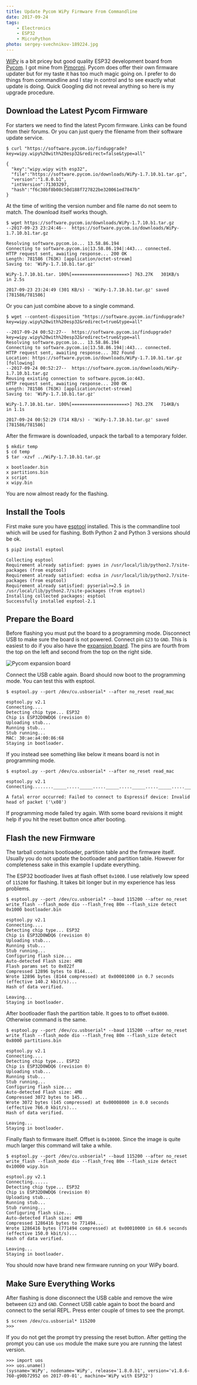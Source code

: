 ```yaml
---
title: Update Pycom WiPy Firmware From Commandline
date: 2017-09-24
tags:
    - Electronics
    - ESP32
    - MicroPython
photo: sergey-svechnikov-189224.jpg
---
```


[WiPy](https://pycom.io/product/wipy/) is a bit pricey but good quality ESP32
development board from [Pycom](https://pycom.io/). I got mine from
[Pimoroni](https://shop.pimoroni.com/products/pycom-wipy-2-0). Pycom does offer
their own firmware updater but for my taste it has too much magic going on. I
prefer to do things from commandline and I stay in control and to see exactly
what update is doing. Quick Googling did not reveal anything so here is my upgrade
procedure.

## Download the Latest Pycom Firmware

For starters we need to find the latest Pycom firmware. Links can be found
from their forums. Or you can just query the filename from their software
update service.

```text
$ curl "https://software.pycom.io/findupgrade?key=wipy.wipy%20with%20esp32&redirect=false&type=all"

{
  "key":"wipy.wipy with esp32",
  "file":"https://software.pycom.io/downloads/WiPy-1.7.10.b1.tar.gz",
  "version":"1.8.0.b1",
  "intVersion":71303297,
  "hash":"f6c30bf8b08c50d188f727822be320061ed7847b"
}
```

<!--more-->

At the time of writing the version number and file name do not seem to match.
The download itself works though.

```text
$ wget https://software.pycom.io/downloads/WiPy-1.7.10.b1.tar.gz
--2017-09-23 23:24:46--  https://software.pycom.io/downloads/WiPy-1.7.10.b1.tar.gz

Resolving software.pycom.io... 13.58.86.194
Connecting to software.pycom.io|13.58.86.194|:443... connected.
HTTP request sent, awaiting response... 200 OK
Length: 781586 (763K) [application/octet-stream]
Saving to: 'WiPy-1.7.10.b1.tar.gz'

WiPy-1.7.10.b1.tar. 100%[=====================>] 763.27K   301KB/s   in 2.5s

2017-09-23 23:24:49 (301 KB/s) - 'WiPy-1.7.10.b1.tar.gz' saved [781586/781586]
```

Or you can just combine above to a single command.

```text
$ wget --content-disposition "https://software.pycom.io/findupgrade?key=wipy.wipy%20with%20esp32&redirect=true&type=all"

--2017-09-24 00:52:27--  https://software.pycom.io/findupgrade?key=wipy.wipy%20with%20esp32&redirect=true&type=all
Resolving software.pycom.io... 13.58.86.194
Connecting to software.pycom.io|13.58.86.194|:443... connected.
HTTP request sent, awaiting response... 302 Found
Location: https://software.pycom.io/downloads/WiPy-1.7.10.b1.tar.gz [following]
--2017-09-24 00:52:27--  https://software.pycom.io/downloads/WiPy-1.7.10.b1.tar.gz
Reusing existing connection to software.pycom.io:443.
HTTP request sent, awaiting response... 200 OK
Length: 781586 (763K) [application/octet-stream]
Saving to: 'WiPy-1.7.10.b1.tar.gz'

WiPy-1.7.10.b1.tar. 100%[=====================>] 763.27K   714KB/s   in 1.1s

2017-09-24 00:52:29 (714 KB/s) - 'WiPy-1.7.10.b1.tar.gz' saved [781586/781586]
```

After the firmware is downloaded, unpack the tarball to a temporary folder.

```text
$ mkdir temp
$ cd temp
$ tar -xzvf ../WiPy-1.7.10.b1.tar.gz

x bootloader.bin
x partitions.bin
x script
x wipy.bin
```

You are now almost ready for the flashing.

## Install the Tools

First make sure you have [esptool](https://github.com/espressif/esptool) installed.
This is the commandline tool which will be used for flashing. Both Python 2 and Python 3
versions should be ok.

```text
$ pip2 install esptool

Collecting esptool
Requirement already satisfied: pyaes in /usr/local/lib/python2.7/site-packages (from esptool)
Requirement already satisfied: ecdsa in /usr/local/lib/python2.7/site-packages (from esptool)
Requirement already satisfied: pyserial>=2.5 in /usr/local/lib/python2.7/site-packages (from esptool)
Installing collected packages: esptool
Successfully installed esptool-2.1
```

## Prepare the Board

Before flashing you must put the board to a programming mode. Disconnect USB to make sure
the board is not powered. Connect pin `G23` to `GND`. This is easiest to do if you
also have the [expansion board](https://shop.pimoroni.com/products/pycom-expansion-board-2-0). The pins are fourth from the top on the left and second from the top on the right side.

![Pycom expansion board](/img/pycom-expansion.png)

Connect the USB cable again.
Board should now boot to the programming mode. You can test this with esptool.

```text
$ esptool.py --port /dev/cu.usbserial* --after no_reset read_mac

esptool.py v2.1
Connecting....
Detecting chip type... ESP32
Chip is ESP32D0WDQ6 (revision 0)
Uploading stub...
Running stub...
Stub running...
MAC: 30:ae:a4:00:86:68
Staying in bootloader.
```

If you instead see something like below it means board is not in programming mode.

```text
$ esptool.py --port /dev/cu.usbserial* --after no_reset read_mac

esptool.py v2.1
Connecting........_____....._____....._____....._____....._____....._____....._____....._____....._____....._____

A fatal error occurred: Failed to connect to Espressif device: Invalid head of packet ('\x08')
```

If programming mode failed try again. With some board revisions it might help
if you hit the reset button once after booting.

## Flash the new Firmware

The tarball contains bootloader, partition table and the firmware itself.
Usually you do not update the bootloader and partition table. However for
completeness sake in this example I update everything.

The ESP32 bootloader lives at flash offset `0x1000`. I use relatively low speed
of `115200` for flashing. It takes bit longer but in my experience has less
problems.

```text
$ esptool.py --port /dev/cu.usbserial* --baud 115200 --after no_reset write_flash --flash_mode dio --flash_freq 80m --flash_size detect 0x1000 bootloader.bin

esptool.py v2.1
Connecting....
Detecting chip type... ESP32
Chip is ESP32D0WDQ6 (revision 0)
Uploading stub...
Running stub...
Stub running...
Configuring flash size...
Auto-detected Flash size: 4MB
Flash params set to 0x022f
Compressed 12896 bytes to 8144...
Wrote 12896 bytes (8144 compressed) at 0x00001000 in 0.7 seconds (effective 140.2 kbit/s)...
Hash of data verified.

Leaving...
Staying in bootloader.
```

After bootloader flash the partition table. It goes to to offset `0x8000`. Otherwise
command is the same.

```text
$ esptool.py --port /dev/cu.usbserial* --baud 115200 --after no_reset write_flash --flash_mode dio --flash_freq 80m --flash_size detect 0x8000 partitions.bin

esptool.py v2.1
Connecting....
Detecting chip type... ESP32
Chip is ESP32D0WDQ6 (revision 0)
Uploading stub...
Running stub...
Stub running...
Configuring flash size...
Auto-detected Flash size: 4MB
Compressed 3072 bytes to 145...
Wrote 3072 bytes (145 compressed) at 0x00008000 in 0.0 seconds (effective 766.0 kbit/s)...
Hash of data verified.

Leaving...
Staying in bootloader.
```

Finally flash to firmware itself. Offset is `0x10000`. Since the image is quite much
larger this command will take a while.

```text
$ esptool.py --port /dev/cu.usbserial* --baud 115200 --after no_reset write_flash --flash_mode dio --flash_freq 80m --flash_size detect 0x10000 wipy.bin

esptool.py v2.1
Connecting......
Detecting chip type... ESP32
Chip is ESP32D0WDQ6 (revision 0)
Uploading stub...
Running stub...
Stub running...
Configuring flash size...
Auto-detected Flash size: 4MB
Compressed 1286416 bytes to 771494...
Wrote 1286416 bytes (771494 compressed) at 0x00010000 in 68.6 seconds (effective 150.0 kbit/s)...
Hash of data verified.

Leaving...
Staying in bootloader.
```

You should now have brand new firmware running on your WiPy board.

## Make Sure Everything Works

After flashing is done disconnect the USB cable and remove the wire between
`G23` and `GND`. Connect USB cable again to boot the board and connect to the
serial REPL. Press enter couple of times to see the prompt.

```text
$ screen /dev/cu.usbserial* 115200
>>>
```

If you do not get the prompt try pressing the reset button. After getting the
prompt you can use `uos` module the make sure you are running the latest version.

```text
>>> import uos
>>> uos.uname()
(sysname='WiPy', nodename='WiPy', release='1.8.0.b1', version='v1.8.6-760-g90b72952 on 2017-09-01', machine='WiPy with ESP32')
```



